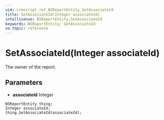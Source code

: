 ```yaml
---
uid: crmscript_ref_NSReportEntity_SetAssociateId
title: SetAssociateId(Integer associateId)
intellisense: NSReportEntity.SetAssociateId
keywords: NSReportEntity, GetAssociateId
so.topic: reference
---
```


# SetAssociateId(Integer associateId)

The owner of the report.

## Parameters

* **associateId** Integer

```crmscript
NSReportEntity thing;
Integer associateId;
thing.SetAssociateId(associateId);
```

